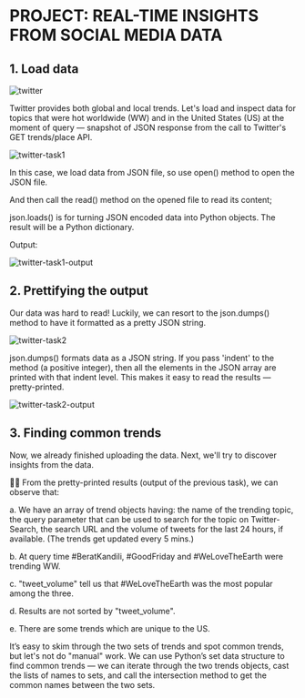 # PROJECT: REAL-TIME INSIGHTS FROM SOCIAL MEDIA DATA

## 1. Load data

![twitter](https://github.com/sichensong-99/My-Analysis-Projects/blob/master/Pics/Twitter.png)

Twitter provides both global and local trends. Let's load and inspect data for topics that were hot worldwide (WW) and in the United States (US) at the moment of query — snapshot of JSON response from the call to Twitter's GET trends/place API.

![twitter-task1](https://github.com/sichensong-99/My-Analysis-Projects/blob/master/Pics/twitter-task1.png)

In this case, we load data from JSON file, so use open() method to open the JSON file. 

And then call the read() method on the opened file to read its content;

json.loads() is for turning JSON encoded data into Python objects. The result will be a Python dictionary.


Output:

![twitter-task1-output](https://github.com/sichensong-99/My-Analysis-Projects/blob/master/Pics/twitter-task1-output.png)

## 2. Prettifying the output

Our data was hard to read! Luckily, we can resort to the json.dumps() method to have it formatted as a pretty JSON string.

![twitter-task2](https://github.com/sichensong-99/My-Analysis-Projects/blob/master/Pics/twitter-task2.png)

json.dumps() formats data as a JSON string. If you pass 'indent' to the method (a positive integer), then all the elements in the JSON array are printed with that indent level. This makes it easy to read the results — pretty-printed.

![twitter-task2-output](https://github.com/sichensong-99/My-Analysis-Projects/blob/master/Pics/twitter-task2-output.png)

## 3. Finding common trends

Now, we already finished uploading the data. Next, we'll try to discover insights from the data.

🕵️‍♀️ From the pretty-printed results (output of the previous task), we can observe that:

a. We have an array of trend objects having: the name of the trending topic, the query parameter that can be used to search for the topic on Twitter-Search, the search URL and the volume of tweets for the last 24 hours, if available. (The trends get updated every 5 mins.)

b. At query time #BeratKandili, #GoodFriday and #WeLoveTheEarth were trending WW.

c. "tweet_volume" tell us that #WeLoveTheEarth was the most popular among the three.

d. Results are not sorted by "tweet_volume".

e. There are some trends which are unique to the US.

It’s easy to skim through the two sets of trends and spot common trends, but let's not do "manual" work. We can use Python’s set data structure to find common trends — we can iterate through the two trends objects, cast the lists of names to sets, and call the intersection method to get the common names between the two sets.





